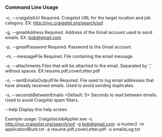 ### Command Line Usage

  -c, --craigslistUrl           Required. Craigslist URL for the target
                                location and job category. EX:
                                http://nyc.craigslist.org/search/sof

  -g, --gmailAddress            Required. Address of the Gmail account used to
                                send emails. EX: bob@gmail.com

  -p, --gmailPassword           Required. Password to the Gmail account.

  -m, --messageFile             Required. File containing the email message.

  -a, --attachments             Files that will be attached to the email. Separated by ',' without spaces. EX:resume.pdf,coverLetter.pdf

  -o, --sentEmailsOutputFile    Required. File used to log email addresses that
                                have already received emails. Used to avoid
                                sending duplicates.

  -s, --secondsBetweenEmails    <Default: 5> Seconds to wait between emails. Used
                                to avoid Craigslist spam filters.

  --help                        Display this help screen


Example usage:
CraigslistJobApplier.exe -c http://nyc.craigslist.org/search/sof -g bob@gmail.com -p hunter2 -m applicationBlurb.txt -a resume.pdf,coverLetter.pdf -o emailsLog.txt